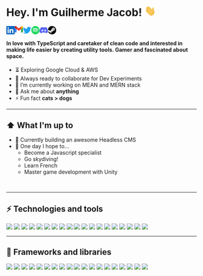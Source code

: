 # Hey. I'm Guilherme Jacob! <img src="https://raw.githubusercontent.com/gjsoaresc/gjsoaresc/main/public/wave.gif" width="30px">

<a target="_blank" href="https://www.linkedin.com/in/guilherme-jacob"><img align="left" width="22px" src="https://raw.githubusercontent.com/gjsoaresc/gjsoaresc/main/public/linkedin.svg"></img></a>
<a target="_blank" href="mailto:gjsoaresc@gmail.com"><img align="left" width="22px" src="https://raw.githubusercontent.com/gjsoaresc/gjsoaresc/main/public/gmail.svg"></img></a>
<a target="_blank" href="https://twitter.com/gjsoaresc"><img align="left" width="22px" src="https://raw.githubusercontent.com/gjsoaresc/gjsoaresc/main/public/twitter.svg"></img></a>
<a target="_blank" href="https://open.spotify.com/user/deugavl7d66tu1i366ax1aupj"><img align="left" width="22px" src="https://raw.githubusercontent.com/gjsoaresc/gjsoaresc/main/public/spotify.svg"></img></a>
<a target="_blank" href="https://discord.gg/XTW52Kt"><img align="left" width="22px" src="https://raw.githubusercontent.com/gjsoaresc/gjsoaresc/main/public/discord.svg"></img></a>
<a target="_blank" href="https://steamcommunity.com/id/nitecrow/"><img align="left" width="22px" src="https://raw.githubusercontent.com/gjsoaresc/gjsoaresc/main/public/steam.svg"></img></a>

<br />

#### In love with TypeScript and caretaker of clean code and interested in making life easier by creating utility tools. Gamer and fascinated about space.

- ⏳ Exploring Google Cloud & AWS
- 🚀 Always ready to collaborate for Dev Experiments
- 🔭 I’m currently working on MEAN and MERN stack
- 💬 Ask me about **anything**
- ⚡ Fun fact **cats > dogs**

---
## ⬆ What I'm up to
- 🔨 Currently building an awesome Headless CMS
- 🤞 One day I hope to...
  - Become a Javascript specialist
  - Go skydiving!
  - Learn French
  - Master game development with Unity
  
</br>

---
## ⚡ Technologies and tools
![](https://img.shields.io/badge/Code-Java-informational?style=flat&logo=openjdk&logoColor=white&color=ED8B00)
![](https://img.shields.io/badge/Code-JavaScript-informational?style=flat&logo=javascript&logoColor=white&color=F0DC4E)
![](https://img.shields.io/badge/Code-TypeScript-informational?style=flat&logo=typescript&logoColor=white&color=007ACC)
![](https://img.shields.io/badge/Code-PHP-informational?style=flat&logo=php&logoColor=white&color=7175AA)
![](https://img.shields.io/badge/Code-Python-informational?style=flat&logo=python&logoColor=white&color=2F6593)
![](https://img.shields.io/badge/Code-Golang-informational?style=flat&logo=go&logoColor=white&color=04C3D4)
![](https://img.shields.io/badge/Code-C++-informational?style=flat&logo=cplusplus&logoColor=white&color=17426F)
![](https://img.shields.io/badge/Tools-Nodejs-informational?style=flat&logo=node.js&logoColor=white&color=43853d)
![](https://img.shields.io/badge/Tools-Docker-informational?style=flat&logo=docker&logoColor=white&color=46a2f1)
![](https://img.shields.io/badge/Tools-Kubernetes-informational?style=flat&logo=kubernetes&logoColor=white&color=2F67DA)
![](https://img.shields.io/badge/Tools-Unity-informational?style=flat&logo=unity&logoColor=white&color=000000)
![](https://img.shields.io/badge/DB-PostgreSQL-informational?style=flat&logo=postgresql&logoColor=white&color=2F5B8B)
![](https://img.shields.io/badge/DB-MySQL-informational?style=flat&logo=mysql&logoColor=white&color=000000)
![](https://img.shields.io/badge/DB-MongoDB-informational?style=flat&logo=mongodb&logoColor=white&color=13aa52)
![](https://img.shields.io/badge/Cloud-AWS-informational?style=flat&logo=amazon-aws&logoColor=white&color=232F3E)
![](https://img.shields.io/badge/Cloud-Google%20Cloud-informational?style=flat&logo=google-cloud&logoColor=white&color=000000)
![](https://img.shields.io/badge/OS-Linux-informational?style=flat&logo=linux&logoColor=white&color=F2AA00)
![](https://img.shields.io/badge/OS-Windows-informational?style=flat&logo=windows&logoColor=white&color=0073CB)
![](https://img.shields.io/badge/OS-MacOS-informational?style=flat&logo=macos&logoColor=white&color=D0243A)

---

## 💼 Frameworks and libraries
![](https://img.shields.io/badge/SpringBoot-6DB33F?style=flat-square&logo=Spring&logoColor=white)
![](https://img.shields.io/badge/-Git-F05032?style=flat&logo=git&logoColor=white)
![](https://img.shields.io/badge/-React-45b8d8?style=flat&logo=react&logoColor=white)
![](https://img.shields.io/badge/-Redux-764ABC?style=flat&logo=redux&logoColor=white)
![](https://img.shields.io/badge/-Angular-DD0031?style=flat&logo=angular&logoColor=white)
![](https://img.shields.io/badge/-RxJs-B7178C?style=flat&logo=reactivex&logoColor=white)
![](https://img.shields.io/badge/-NestJs-ea2845?style=flat&logo=nestjs&logoColor=white)
![](https://img.shields.io/badge/-Webpack-8DD6F9?style=flat&logo=webpack&logoColor=white)
![](https://img.shields.io/badge/-Vue-65A97B?style=flat&logo=vue.js&logoColor=white)
![](https://img.shields.io/badge/-GraphQL-E10098?style=flat&logo=graphql&logoColor=white)
![](https://img.shields.io/badge/-Apollo%20GraphQL-311C87?style=flat&logo=apollo-graphql&logoColor=white)
![](https://img.shields.io/badge/-Sass-CC6699?style=flat&logo=sass&logoColor=white)
![](https://img.shields.io/badge/-Styled_Components-db7092?style=flat&logo=styled-components&logoColor=white)
![](https://img.shields.io/badge/-Storybook-F2437E?style=flat&logo=storybook&logoColor=white)
![](https://img.shields.io/badge/-HTML5-E34F26?style=flat&logo=html5&logoColor=white)
![](https://img.shields.io/badge/-Prettier-F7B93E?style=flat&logo=prettier&logoColor=white)
![](https://img.shields.io/badge/-Jest-BB3913?style=flat&logo=jest&logoColor=white)
![](https://img.shields.io/badge/-Cypress-22242C?style=flat&logo=cypress&logoColor=white)
![](https://img.shields.io/badge/-Mocha-835E40?style=flat&logo=mocha&logoColor=white)
